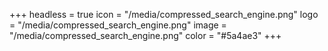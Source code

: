 +++
headless = true
icon = "/media/compressed_search_engine.png"
logo = "/media/compressed_search_engine.png"
image = "/media/compressed_search_engine.png"
color = "#5a4ae3"
+++
